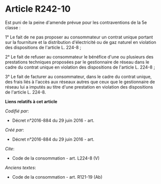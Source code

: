 # Article R242-10

Est puni de la peine d'amende prévue pour les contraventions de la 5e classe : 

1° Le fait de ne pas proposer au consommateur un contrat unique portant sur la fourniture et la distribution d'électricité ou
de gaz naturel en violation des dispositions de l'article L. 224-8 ; 

2° Le fait de refuser au consommateur le bénéfice d'une ou plusieurs des prestations techniques proposées par le gestionnaire
de réseau dans le cadre du contrat unique en violation des dispositions de l'article L. 224-8 ; 

3° Le fait de facturer au consommateur, dans le cadre du contrat unique, des frais liés à l'accès aux réseaux autres que ceux
que le gestionnaire de réseau lui a imputés au titre d'une prestation en violation des dispositions de l'article L. 224-8.

**Liens relatifs à cet article**

_Codifié par_:

  - Décret n°2016-884 du 29 juin 2016 - art.

_Créé par_:

  - Décret n°2016-884 du 29 juin 2016 - art.

_Cite_:

  - Code de la consommation - art. L224-8 (V)

_Anciens textes_:

  - Code de la consommation - art. R121-19 (Ab)
